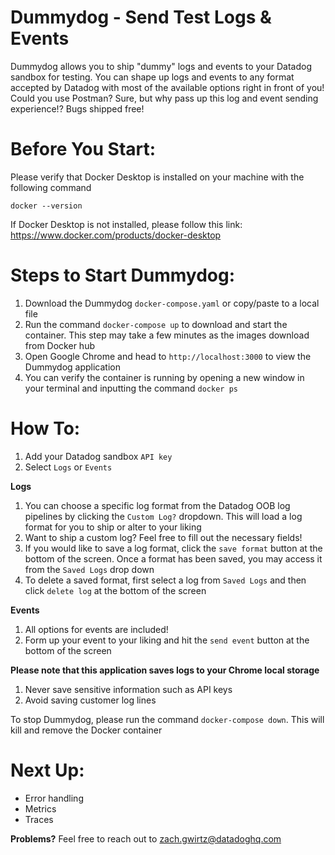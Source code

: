 # Dummydog - Send Test Logs & Events

Dummydog allows you to ship "dummy" logs and events to your Datadog sandbox for testing. You can shape up logs and events to any format accepted by Datadog with most of the available options right in front of you! Could you use Postman? Sure, but why pass up this log and event sending experience!? Bugs shipped free!

# Before You Start: 
Please verify that Docker Desktop is installed on your machine with the following command

`docker --version`

If Docker Desktop is not installed, please follow this link: https://www.docker.com/products/docker-desktop

# Steps to Start Dummydog:

1. Download the Dummydog `docker-compose.yaml` or copy/paste to a local file
2. Run the command `docker-compose up` to download and start the container. This step may take a few minutes as the images download from Docker hub
3. Open Google Chrome and head to `http://localhost:3000` to view the Dummydog application
4. You can verify the container is running by opening a new window in your terminal and inputting the command `docker ps`

# How To:
1. Add your Datadog sandbox `API key`
2. Select `Logs` or `Events` 

**Logs**
1. You can choose a specific log format from the Datadog OOB log pipelines by clicking the `Custom Log?` dropdown. This will load a log format for you to ship or alter to your liking
2. Want to ship a custom log? Feel free to fill out the necessary fields! 
3. If you would like to save a log format, click the `save format` button at the bottom of the screen. Once a format has been saved, you may access it from the `Saved Logs` drop down
4. To delete a saved format, first select a log from `Saved Logs` and then click `delete log` at the bottom of the screen

**Events**
1. All options for events are included!
2. Form up your event to your liking and hit the `send event` button at the bottom of the screen

**Please note that this application saves logs to your Chrome local storage**
1. Never save sensitive information such as API keys
2. Avoid saving customer log lines 

To stop Dummydog, please run the command `docker-compose down`. This will kill and remove the Docker container

# Next Up:
- Error handling 
- Metrics
- Traces

**Problems?**
Feel free to reach out to zach.gwirtz@datadoghq.com